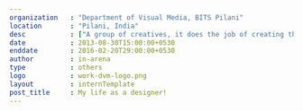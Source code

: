```yaml
---
organization   : "Department of Visual Media, BITS Pilani"
location       : "Pilani, India"
desc           : ["A group of creatives, it does the job of creating the website, videos, and apps for the fest at BITS Pilani. I worked as Web developer for 2 years, and then had the opportunity to coordinate the activities of the group.", "It has been a vital part of my college life and has shaped me to what I am today.", "Check out: <a href='/work/dvm.html'>my life as a designer!</a>" ]
date           : 2013-08-30T15:00:00+0530
enddate        : 2016-02-20T29:00:00+0530
author         : in-arena
type           : others
logo           : work-dvm-logo.png
layout         : internTemplate
post_title	   : My life as a designer!
---
```


